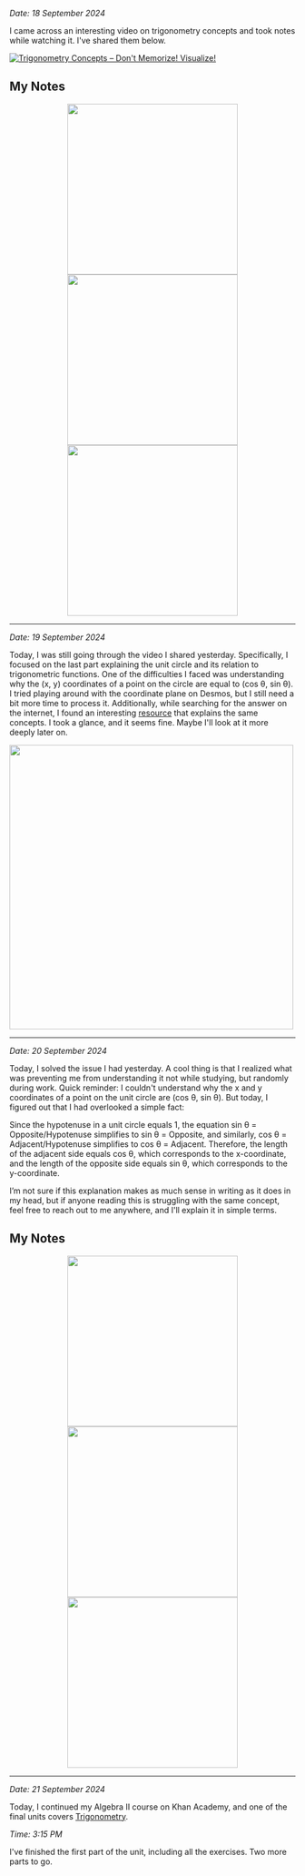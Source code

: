 
*Date: 18 September 2024*

I came across an interesting video on trigonometry concepts and took notes while watching it. I've shared them below.

[![Trigonometry Concepts – Don't Memorize! Visualize!](https://img.youtube.com/vi/mhd9FXYdf4s/0.jpg)](https://www.youtube.com/watch?v=mhd9FXYdf4s)

## **My Notes**

<p align="center">
  <img src="https://github.com/user-attachments/assets/71822bd7-f231-456d-b661-be2efd84c48a" width="300">
  <img src="https://github.com/user-attachments/assets/8e39cb61-c5fc-49ad-815d-066393f3bd53" width="300">
  <img src="https://github.com/user-attachments/assets/2dfb61ee-3acb-4b70-930c-911f64119921" width="300">
</p>

---

*Date: 19 September 2024*

Today, I was still going through the video I shared yesterday. Specifically, I focused on the last part explaining the unit circle and its relation to trigonometric functions. One of the difficulties I faced was understanding why the (x, y) coordinates of a point on the circle are equal to (cos θ, sin θ). I tried playing around with the coordinate plane on Desmos, but I still need a bit more time to process it. Additionally, while searching for the answer on the internet, I found an interesting [resource](https://courses.lumenlearning.com/precalculus/chapter/unit-circle-sine-and-cosine-functions) that explains the same concepts. I took a glance, and it seems fine. Maybe I'll look at it more deeply later on.

<p align="left">
  <img src="https://github.com/user-attachments/assets/ec17de89-4a22-4caa-b823-35bb5ffef17a" width="500">
</p>

---
*Date: 20 September 2024*

Today, I solved the issue I had yesterday. A cool thing is that I realized what was preventing me from understanding it not while studying, but randomly during work. Quick reminder: I couldn't understand why the x and y coordinates of a point on the unit circle are (cos θ, sin θ). But today, I figured out that I had overlooked a simple fact:

Since the hypotenuse in a unit circle equals 1, the equation sin θ = Opposite/Hypotenuse simplifies to sin θ = Opposite, and similarly, cos θ = Adjacent/Hypotenuse simplifies to cos θ = Adjacent. Therefore, the length of the adjacent side equals cos θ, which corresponds to the x-coordinate, and the length of the opposite side equals sin θ, which corresponds to the y-coordinate.

I’m not sure if this explanation makes as much sense in writing as it does in my head, but if anyone reading this is struggling with the same concept, feel free to reach out to me anywhere, and I'll explain it in simple terms.

## **My Notes**

<p align="center">
  <img src="https://github.com/user-attachments/assets/3683682a-0167-4015-992b-7ceef47fde7e" width="300">
  <img src="https://github.com/user-attachments/assets/7f3729e9-95b4-48e5-850c-01014ab28d48" width="300">
  <img src="https://github.com/user-attachments/assets/75c44e24-1465-4fee-a0bb-d01b086e705e" width="300">
</p>

---

*Date: 21 September 2024*

Today, I continued my Algebra II course on Khan Academy, and one of the final units covers [Trigonometry](https://www.khanacademy.org/math/algebra2/x2ec2f6f830c9fb89:trig).

*Time: 3:15 PM*

I've finished the first part of the unit, including all the exercises. Two more parts to go.






